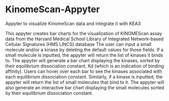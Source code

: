 # KinomeScan-Appyter
Appyter to visualize KinomeScan data and integrate it with KEA3

This appyter creates bar charts for the visualization of KINOMEScan assay data from the Harvard Medical School Library of Integrated Network-based Cellular Signatures (HMS LINCS) database 
The user can input a small molecule and/or a kinase by deleting the default values for those fields. 
If a small molecule is inputted, the appyter will return the list of kinases it binds to. The appyter will generate a bar chart displaying the kinases, sorted by their equilibrium dissociation constant, Kd (which is an indication of binding affinity). Users can hover over each bar to see the kinases associated with each equilibrium dissociation constant. 
Similarly, if a kinase is inputted, the appyter will return the list of small molecules that bind to it. The appyter will also generate an interactive bar chart displaying the small molecules sorted by their equilibrium dissociation constant. 
